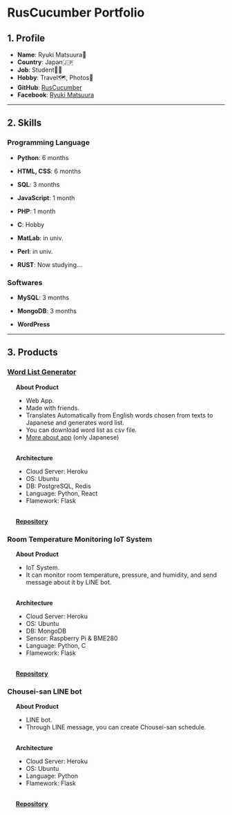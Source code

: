 # RusCucumber Portfolio

## 1. Profile

- **Name**: Ryuki Matsuura🐰
- **Country**: Japan🇯🇵
- **Job**: Student👨‍🎓
- **Hobby**: Travel🗺, Photos📸
- **GitHub**: [RusCucumber](https://github.com/RusCucumber)
- **Facebook**: [Ryuki Matsuura](https://www.facebook.com/ruscucumber)

---

## 2. Skills

### Programming Language
- **Python**: 6 months

- **HTML, CSS**: 6 months

- **SQL**: 3 months

- **JavaScript**: 1 month

- **PHP**: 1 month

- **C**: Hobby

- **MatLab**: in univ.

- **Perl**: in univ.

- **RUST**: Now studying...

### Softwares
- **MySQL**: 3 months

- **MongoDB**: 3 months

- **WordPress**

---

## 3. Products

### [Word List Generator](https://inaba-hackathon.herokuapp.com/#/)

<div style="margin-left: 20px;">

<b>About Product</b>
<ul>
    <li> Web App.</li>
    <li> Made with friends.</li>
    <li> Translates Automatically from English words chosen from texts to Japanese and generates word list.</li>
    <li> You can download word list as csv file.</li>
    <li> <a href="https://docs.google.com/presentation/d/1C3ui2fw9yjJJow5gqm2k9CFzW5NhGQDT3527D-Izimw/edit?usp=sharing">More about app</a> (only Japanese)</li>
</ul>
<br>
<b>Architecture</b> 
<ul>
    <li>Cloud Server: Heroku</li>
    <li>OS: Ubuntu</li>
    <li>DB: PostgreSQL, Redis</li>
    <li>Language: Python, React</li>
    <li>Flamework: Flask</li>
</ul>
<br>
<a href="https://github.com/RusCucumber/word_list_generator"><b>Repository</b></a>
</div>

### Room Temperature Monitoring IoT System

<div style="margin-left: 20px;">

<b>About Product</b>
<ul>
    <li>IoT System.</li>
    <li>It can monitor room temperature, pressure, and humidity, and send message about it by LINE bot.</li>
</ul>
<br>
<b>Architecture</b>
<ul>
    <li>Cloud Server: Heroku</li>
    <li>OS: Ubuntu</li>
    <li>DB: MongoDB</li>
    <li>Sensor: Raspberry Pi & BME280</li>
    <li>Language: Python, C</li>
    <li>Flamework: Flask</li>
</ul>
<br>
<a href="https://github.com/RusCucumber/bme280_line_api"><b>Repository</b></a>

</div>

### Chousei-san LINE bot

<div style="margin-left: 20px;">

<b>About Product</b>
<ul>
    <li>LINE bot.</li>
    <li>Through LINE message, you can create Chousei-san schedule.</li>
</ul>
<br>
<b>Architecture</b>
<ul>
    <li>Cloud Server: Heroku</li>
    <li>OS: Ubuntu</li>
    <li> Language: Python</li>
    <li>Flamework: Flask</li>
</ul>
<br>
<a href="https://github.com/RusCucumber/Chouseisan-Linebot"><b>Repository</b></a>

</div>